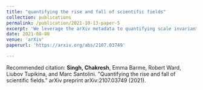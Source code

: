 ```yaml
---
title: "quantifying the rise and fall of scientific fields"
collection: publications
permalink: /publication/2021-10-13-paper-5
excerpt: 'We leverage the arXiv metadata to quantifying scale invariant patterns in evolution of scientific fields'
date: 2021-08-08
venue: 'arXiv'
paperurl: 'https://arxiv.org/abs/2107.03749'

---
```



Recommended citation: **Singh, Chakresh**, Emma Barme, Robert Ward, Liubov Tupikina, and Marc Santolini. "Quantifying the rise and fall of scientific fields." arXiv preprint arXiv:2107.03749 (2021).
